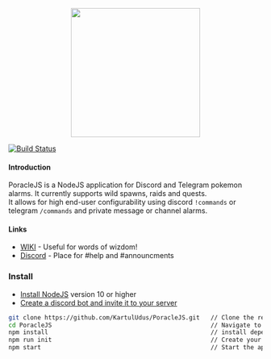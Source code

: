<p align="center">
          <img width="256" src="https://raw.githubusercontent.com/KartulUdus/poracleWiki/master/assets/starchy.svg?sanitize=true">
</p>
  
[![Build Status](https://travis-ci.org/KartulUdus/PoracleJS.svg?branch=master)](https://travis-ci.org/KartulUdus/PoracleJS)

#### Introduction

PoracleJS is a NodeJS application for Discord and Telegram pokemon alarms. It currently supports wild spawns, raids and quests.  
It allows for high end-user configurability using discord `!commands` or telegram `/commands` and private message or channel alarms.  

#### Links

- [WIKI](https://wiki.poracle.world/) - Useful for words of wizdom!  
- [Discord](https://discord.gg/AathPCp) - Place for #help and #announcments  

### Install
- [Install NodeJS](https://nodejs.org/en/) version 10 or higher
- [Create a discord bot and invite it to your server](https://wiki.poracle.world/createBot)

```bash
git clone https://github.com/KartulUdus/PoracleJS.git   // Clone the repository
cd PoracleJS                                            // Navigate to the root of the project
npm install                                             // install dependencies
npm run init											// Create your basic config
npm start                                               // Start the application

```
